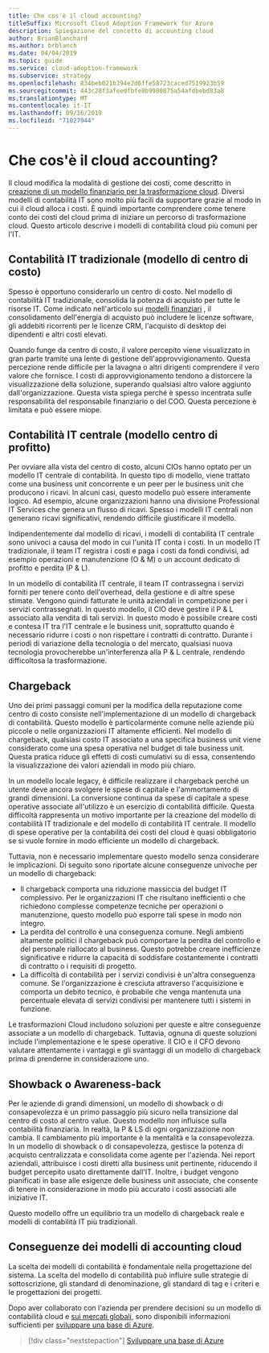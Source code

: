 ```yaml
---
title: Che cos'è il cloud accounting?
titleSuffix: Microsoft Cloud Adoption Framework for Azure
description: Spiegazione del concetto di accounting cloud
author: BrianBlanchard
ms.author: brblanch
ms.date: 04/04/2019
ms.topic: guide
ms.service: cloud-adoption-framework
ms.subservice: strategy
ms.openlocfilehash: 834beb021b394e2d6ffe58723caced7519923b59
ms.sourcegitcommit: 443c28f3afeedfbfe8b9980875a54afdbebd83a8
ms.translationtype: MT
ms.contentlocale: it-IT
ms.lasthandoff: 09/16/2019
ms.locfileid: "71027944"
---
```

<!-- markdownlint-disable MD026 -->

# <a name="what-is-cloud-accounting"></a>Che cos'è il cloud accounting?

Il cloud modifica la modalità di gestione dei costi, come descritto in [creazione di un modello finanziario per la trasformazione cloud](./financial-models.md). Diversi modelli di contabilità IT sono molto più facili da supportare grazie al modo in cui il cloud alloca i costi. È quindi importante comprendere come tenere conto dei costi del cloud prima di iniziare un percorso di trasformazione cloud. Questo articolo descrive i modelli di contabilità cloud più comuni per l'IT.

## <a name="traditional-it-accounting-cost-center-model"></a>Contabilità IT tradizionale (modello di centro di costo)

Spesso è opportuno considerarlo un centro di costo. Nel modello di contabilità IT tradizionale, consolida la potenza di acquisto per tutte le risorse IT. Come indicato nell'articolo sui [modelli finanziari](./financial-models.md) , il consolidamento dell'energia di acquisto può includere le licenze software, gli addebiti ricorrenti per le licenze CRM, l'acquisto di desktop dei dipendenti e altri costi elevati.

Quando funge da centro di costo, il valore percepito viene visualizzato in gran parte tramite una lente di gestione dell'approvvigionamento. Questa percezione rende difficile per la lavagna o altri dirigenti comprendere il vero valore che fornisce. I costi di approvvigionamento tendono a distorcere la visualizzazione della soluzione, superando qualsiasi altro valore aggiunto dall'organizzazione. Questa vista spiega perché è spesso incentrata sulle responsabilità del responsabile finanziario o del COO. Questa percezione è limitata e può essere miope.

## <a name="central-it-accounting-profit-center-model"></a>Contabilità IT centrale (modello centro di profitto)

Per ovviare alla vista del centro di costo, alcuni CIOs hanno optato per un modello IT centrale di contabilità. In questo tipo di modello, viene trattato come una business unit concorrente e un peer per le business unit che producono i ricavi. In alcuni casi, questo modello può essere interamente logico. Ad esempio, alcune organizzazioni hanno una divisione Professional IT Services che genera un flusso di ricavi. Spesso i modelli IT centrali non generano ricavi significativi, rendendo difficile giustificare il modello.

Indipendentemente dal modello di ricavi, i modelli di contabilità IT centrale sono univoci a causa del modo in cui l'unità IT conta i costi. In un modello IT tradizionale, il team IT registra i costi e paga i costi da fondi condivisi, ad esempio operazioni e manutenzione (O & M) o un account dedicato di profitto e perdita (P & L).

In un modello di contabilità IT centrale, il team IT contrassegna i servizi forniti per tenere conto dell'overhead, della gestione e di altre spese stimate. Vengono quindi fatturate le unità aziendali in competizione per i servizi contrassegnati. In questo modello, il CIO deve gestire il P & L associato alla vendita di tali servizi. In questo modo è possibile creare costi e contesa IT tra l'IT centrale e le business unit, soprattutto quando è necessario ridurre i costi o non rispettare i contratti di contratto. Durante i periodi di variazione della tecnologia o del mercato, qualsiasi nuova tecnologia provocherebbe un'interferenza alla P & L centrale, rendendo difficoltosa la trasformazione.

## <a name="chargeback"></a>Chargeback

Uno dei primi passaggi comuni per la modifica della reputazione come centro di costo consiste nell'implementazione di un modello di chargeback di contabilità. Questo modello è particolarmente comune nelle aziende più piccole o nelle organizzazioni IT altamente efficienti. Nel modello di chargeback, qualsiasi costo IT associato a una specifica business unit viene considerato come una spesa operativa nel budget di tale business unit. Questa pratica riduce gli effetti di costi cumulativi su di essa, consentendo la visualizzazione dei valori aziendali in modo più chiaro.

In un modello locale legacy, è difficile realizzare il chargeback perché un utente deve ancora svolgere le spese di capitale e l'ammortamento di grandi dimensioni. La conversione continua da spese di capitale a spese operative associate all'utilizzo è un esercizio di contabilità difficile. Questa difficoltà rappresenta un motivo importante per la creazione del modello di contabilità IT tradizionale e del modello di contabilità IT centrale. Il modello di spese operative per la contabilità dei costi del cloud è quasi obbligatorio se si vuole fornire in modo efficiente un modello di chargeback.

Tuttavia, non è necessario implementare questo modello senza considerare le implicazioni. Di seguito sono riportate alcune conseguenze univoche per un modello di chargeback:

- Il chargeback comporta una riduzione massiccia del budget IT complessivo. Per le organizzazioni IT che risultano inefficienti o che richiedono complesse competenze tecniche per operazioni o manutenzione, questo modello può esporre tali spese in modo non integro.
- La perdita del controllo è una conseguenza comune. Negli ambienti altamente politici il chargeback può comportare la perdita del controllo e del personale riallocato al business. Questo potrebbe creare inefficienze significative e ridurre la capacità di soddisfare costantemente i contratti di contratto o i requisiti di progetto.
- La difficoltà di contabilità per i servizi condivisi è un'altra conseguenza comune. Se l'organizzazione è cresciuta attraverso l'acquisizione e comporta un debito tecnico, è probabile che venga mantenuta una percentuale elevata di servizi condivisi per mantenere tutti i sistemi in funzione.

Le trasformazioni Cloud includono soluzioni per queste e altre conseguenze associate a un modello di chargeback. Tuttavia, ognuna di queste soluzioni include l'implementazione e le spese operative. Il CIO e il CFO devono valutare attentamente i vantaggi e gli svantaggi di un modello di chargeback prima di prenderne in considerazione uno.

## <a name="showback-or-awareness-back"></a>Showback o Awareness-back

Per le aziende di grandi dimensioni, un modello di showback o di consapevolezza è un primo passaggio più sicuro nella transizione dal centro di costo al centro value. Questo modello non influisce sulla contabilità finanziaria. In realtà, la P & LS di ogni organizzazione non cambia. Il cambiamento più importante è la mentalità e la consapevolezza. In un modello di showback o di consapevolezza, gestisce la potenza di acquisto centralizzata e consolidata come agente per l'azienda. Nei report aziendali, attribuisce i costi diretti alla business unit pertinente, riducendo il budget percepito usato direttamente dall'IT. Inoltre, i budget vengono pianificati in base alle esigenze delle business unit associate, che consente di tenere in considerazione in modo più accurato i costi associati alle iniziative IT.

Questo modello offre un equilibrio tra un modello di chargeback reale e modelli di contabilità IT più tradizionali.

## <a name="impact-of-cloud-accounting-models"></a>Conseguenze dei modelli di accounting cloud

La scelta dei modelli di contabilità è fondamentale nella progettazione del sistema. La scelta del modello di contabilità può influire sulle strategie di sottoscrizione, gli standard di denominazione, gli standard di tag e i criteri e le progettazioni dei progetti.

Dopo aver collaborato con l'azienda per prendere decisioni su un modello di contabilità cloud e [sui mercati globali](./global-markets.md), sono disponibili informazioni sufficienti per [sviluppare una base di Azure](../ready/index.md).

> [!div class="nextstepaction"]
> [Sviluppare una base di Azure](../ready/index.md)
